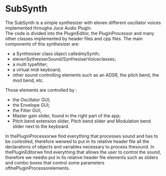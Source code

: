 # SubSynth

The SubSynth is a simple synthesizer with eleven different oscillator voices implemented througha Juce Audio Plugin.   
The code is divided into the PluginEditor,  the PluginProcessor and many other classes implemented by header files and  cpp files.
The main components of this synthesizer are:
- a Synthesiser class object calledmySynth;
- elevenSythesiserSound/SynthesiserVoiceclasses;
- a multi typefilter;
- a virtual midi keyboard;
- other sound controlling elements such as an ADSR, the pitch bend, the mod bend, etc.

Those elements are controlled by :
- the Oscillator GUI;
- the Envelope GUI;
- the Filter GUI;
- Master gain slider, found in the right part of the app;
- Pitch bend extension slider, Pitch bend slider and Modulation bend slider next to the keyboard.


In thePluginProcessorwe find everything that processes sound and has to be controlled, therefore weneed to put in its relative header file all the declarations of objects and variables necessary to process thesound. In thePluginEditorwe find everything that allows the user to control the sound, therefore we needto put in its relative header file elements such as sliders and combo boxes that control some parameters ofthePluginProcessorelements.
